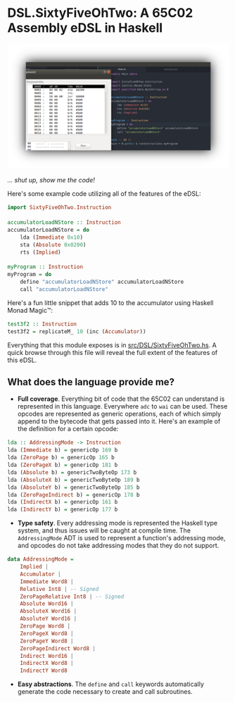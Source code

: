 # DSL.SixtyFiveOhTwo: A 65C02 Assembly eDSL in Haskell

![Example image](https://raw.githubusercontent.com/Aearnus/dsl-sixty-five-oh-two/master/fancy_banner.png)

_... shut up, show me the code!_

Here's some example code utilizing all of the features of the eDSL:

```haskell
import SixtyFiveOhTwo.Instruction

accumulatorLoadNStore :: Instruction
accumulatorLoadNStore = do
    lda (Immediate 0x10)
    sta (Absolute 0x0200)
    rts (Implied)

myProgram :: Instruction
myProgram = do
    define "accumulatorLoadNStore" accumulatorLoadNStore
    call "accumulatorLoadNStore"
```

Here's a fun little snippet that adds 10 to the accumulator using Haskell Monad Magic:tm::

```haskell
test3f2 :: Instruction
test3f2 = replicateM_ 10 (inc (Accumulator))
```

Everything that this module exposes is in [src/DSL/SixtyFiveOhTwo.hs](https://github.com/Aearnus/dsl-sixty-five-oh-two/blob/master/src/DSL/SixtyFiveOhTwo.hs). A quick browse through this file will reveal the full extent of the features of this eDSL.

## What does the language provide me?

* **Full coverage**. Everything bit of code that the 65C02 can understand is represented in this language. Everywhere `adc`  to `wai` can be used. These opcodes are represented as generic operations, each of which simply append to the bytecode that gets passed into it. Here's an example of the definition for a certain opcode:
```haskell
lda :: AddressingMode -> Instruction
lda (Immediate b) = genericOp 169 b
lda (ZeroPage b) = genericOp 165 b
lda (ZeroPageX b) = genericOp 181 b
lda (Absolute b) = genericTwoByteOp 173 b
lda (AbsoluteX b) = genericTwoByteOp 189 b
lda (AbsoluteY b) = genericTwoByteOp 185 b
lda (ZeroPageIndirect b) = genericOp 178 b
lda (IndirectX b) = genericOp 161 b
lda (IndirectY b) = genericOp 177 b
```

* **Type safety**. Every addressing mode is represented the Haskell type system, and thus issues will be caught at compile time. The `AddressingMode` ADT is used to represent a function's addressing mode, and opcodes do not take addressing modes that they do not support.
```haskell
data AddressingMode =
    Implied |
    Accumulator |
    Immediate Word8 |
    Relative Int8 | -- Signed
    ZeroPageRelative Int8 | -- Signed
    Absolute Word16 |
    AbsoluteX Word16 |
    AbsoluteY Word16 |
    ZeroPage Word8 |
    ZeroPageX Word8 |
    ZeroPageY Word8 |
    ZeroPageIndirect Word8 |
    Indirect Word16 |
    IndirectX Word8 |
    IndirectY Word8
```


* **Easy abstractions**. The `define` and `call` keywords automatically generate the code necessary to create and call subroutines.
